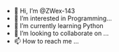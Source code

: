 - 👋 Hi, I’m @ZWex-143
- 👀 I’m interested in Programming...
- 🌱 I’m currently learning Python
- 💞️ I’m looking to collaborate on ...
- 📫 How to reach me ...

<!---
ZWex-143/ZWex-143 is a ✨ special ✨ repository because its `README.md` (this file) appears on your GitHub profile.
You can click the Preview link to take a look at your changes.
--->
